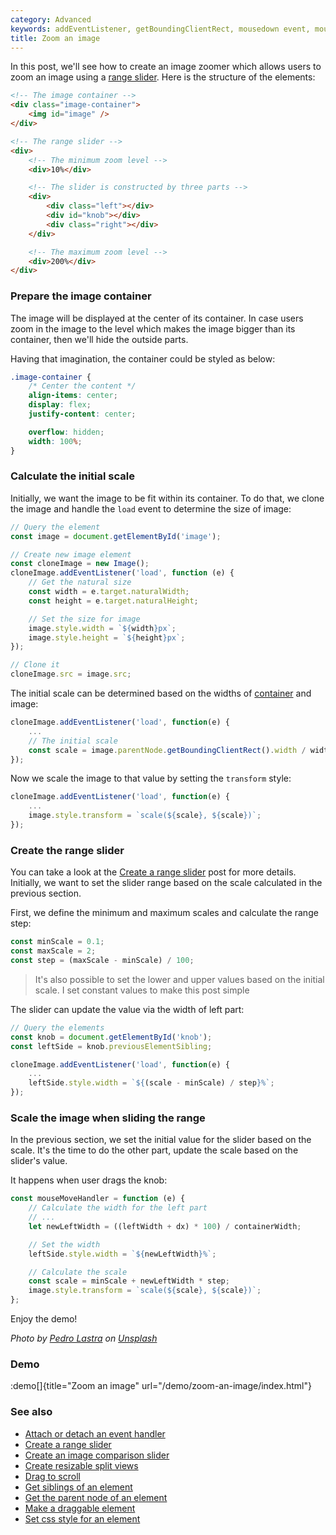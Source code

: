 ```yaml
---
category: Advanced
keywords: addEventListener, getBoundingClientRect, mousedown event, mousemove event, mouseup event, previous sibling, previousElementSibling, next sibling, nextElementSibling, range input, range slider, scale image, set css style, set element width, transform scale, zoom image
title: Zoom an image
---
```


In this post, we'll see how to create an image zoomer which allows users to zoom an image using a [range slider](/create-a-range-slider). Here is the structure of the elements:

```html
<!-- The image container -->
<div class="image-container">
    <img id="image" />
</div>

<!-- The range slider -->
<div>
    <!-- The minimum zoom level -->
    <div>10%</div>

    <!-- The slider is constructed by three parts -->
    <div>
        <div class="left"></div>
        <div id="knob"></div>
        <div class="right"></div>
    </div>

    <!-- The maximum zoom level -->
    <div>200%</div>
</div>
```

### Prepare the image container

The image will be displayed at the center of its container. In case users zoom in the image to the level which makes the image bigger than its container, then we'll hide the outside parts.

Having that imagination, the container could be styled as below:

```css
.image-container {
    /* Center the content */
    align-items: center;
    display: flex;
    justify-content: center;

    overflow: hidden;
    width: 100%;
}
```

### Calculate the initial scale

Initially, we want the image to be fit within its container. To do that, we clone the image and handle the `load` event to determine the size of image:

```js
// Query the element
const image = document.getElementById('image');

// Create new image element
const cloneImage = new Image();
cloneImage.addEventListener('load', function (e) {
    // Get the natural size
    const width = e.target.naturalWidth;
    const height = e.target.naturalHeight;

    // Set the size for image
    image.style.width = `${width}px`;
    image.style.height = `${height}px`;
});

// Clone it
cloneImage.src = image.src;
```

The initial scale can be determined based on the widths of [container](/get-the-parent-node-of-an-element) and image:

```js
cloneImage.addEventListener('load', function(e) {
    ...
    // The initial scale
    const scale = image.parentNode.getBoundingClientRect().width / width;
});
```

Now we scale the image to that value by setting the `transform` style:

```js
cloneImage.addEventListener('load', function(e) {
    ...
    image.style.transform = `scale(${scale}, ${scale})`;
});
```

### Create the range slider

You can take a look at the [Create a range slider](/create-a-range-slider) post for more details. Initially, we want to set the slider range based on the scale calculated in the previous section.

First, we define the minimum and maximum scales and calculate the range step:

```js
const minScale = 0.1;
const maxScale = 2;
const step = (maxScale - minScale) / 100;
```

> It's also possible to set the lower and upper values based on the initial scale. I set constant values to make this post simple

The slider can update the value via the width of left part:

```js
// Query the elements
const knob = document.getElementById('knob');
const leftSide = knob.previousElementSibling;

cloneImage.addEventListener('load', function(e) {
    ...
    leftSide.style.width = `${(scale - minScale) / step}%`;
});
```

### Scale the image when sliding the range

In the previous section, we set the initial value for the slider based on the scale. It's the time to do the other part, update the scale based on the slider's value.

It happens when user drags the knob:

```js
const mouseMoveHandler = function (e) {
    // Calculate the width for the left part
    // ...
    let newLeftWidth = ((leftWidth + dx) * 100) / containerWidth;

    // Set the width
    leftSide.style.width = `${newLeftWidth}%`;

    // Calculate the scale
    const scale = minScale + newLeftWidth * step;
    image.style.transform = `scale(${scale}, ${scale})`;
};
```

Enjoy the demo!

_Photo by [Pedro Lastra](https://unsplash.com/@peterlaster) on [Unsplash](https://unsplash.com/photos/Nyvq2juw4_o)_

### Demo

:demo[]{title="Zoom an image" url="/demo/zoom-an-image/index.html"}

### See also

-   [Attach or detach an event handler](/attach-or-detach-an-event-handler)
-   [Create a range slider](/create-a-range-slider)
-   [Create an image comparison slider](/create-an-image-comparison-slider)
-   [Create resizable split views](/create-resizable-split-views)
-   [Drag to scroll](/drag-to-scroll)
-   [Get siblings of an element](/get-siblings-of-an-element)
-   [Get the parent node of an element](/get-the-parent-node-of-an-element)
-   [Make a draggable element](/make-a-draggable-element)
-   [Set css style for an element](/set-css-style-for-an-element)
